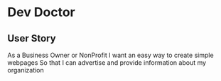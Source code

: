 # Dev Doctor 

## User Story
As a Business Owner or NonProfit
I want an easy way to create simple webpages
So that I can advertise and provide information about my organization

